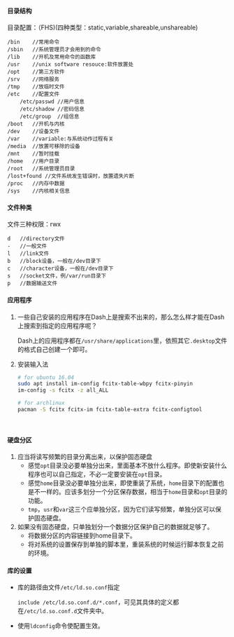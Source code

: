 #### 目录结构

目录配置：（FHS)(四种类型：static,variable,shareable,unshareable)

```
/bin	//常用命令
/sbin	//系统管理员才会用到的命令
/lib	//开机及常用命令的函数库
/usr	//unix software resouce:软件放置处
/opt	//第三方软件
/srv	//网络服务
/tmp	//放临时文件
/etc	//配置文件
	/etc/passwd	//用户信息
	/etc/shadow	//密码信息
	/etc/group	//组信息	
/boot	//开机与内核
/dev	//设备文件
/var	//variable:与系统动作过程有关
/media	//放置可移除的设备
/mnt	//暂时挂载
/home	//用户目录
/root	//系统管理员目录
/lost+found	//文件系统发生错误时，放置遗失片断
/proc	//内存中数据
/sys	//内核相关信息
```

#### 文件种类

文件三种权限：rwx

```
d	//directory文件
-	//一般文件
l	//link文件
b	//block设备，一般在/dev目录下
c	//character设备，一般在/dev目录下
s	//socket文件，例/var/run目录下
p	//数据输送文件
```



#### 应用程序

1. 一些自己安装的应用程序在Dash上是搜索不出来的，那么怎么样才能在Dash上搜索到指定的应用程序呢？

   Dash上的应用程序都在`/usr/share/applications`里，依照其它`.desktop`文件的格式自己创建一个即可。

2. 安装输入法

   ```bash
   # for ubuntu 16.04
   sudo apt install im-config fcitx-table-wbpy fcitx-pinyin
   im-config -s fcitx -z all_ALL

   # for archlinux
   pacman -S fcitx fcitx-im fcitx-table-extra fcitx-configtool
   ```

   ​

#### 硬盘分区

1. 应当将读写频繁的目录分离出来，以保护固态硬盘
   - 感觉`opt`目录没必要单独分出来，里面基本不放什么程序。即使新安装什么程序也可以自己指定，不必一定要安装在`opt`目录。
   - 感觉`home`目录没必要单独分出来，即使重装了系统，`home`目录下的配置也是不一样的。应该多划分一个分区保存数据，相当于`home`目录和`opt`目录的功能。
   - `tmp`，`usr`和`var`这三个应单独分区，因为它们读写频繁，单独分区可以保护固态硬盘。
2. 如果没有固态硬盘，只单独划分一个数据分区保护自己的数据就足够了。
   - 将数据分区的内容链接到home目录下。
   - 将对系统的设置保存到单独的脚本里，重装系统的时候运行脚本恢复之前的环境。

#### 库的设置

- 库的路径由文件`/etc/ld.so.conf`指定

  `include /etc/ld.so.conf.d/*.conf`，可见其具体的定义都在`/etc/ld.so.conf.d`文件夹中。

- 使用`ldconfig`命令使配置生效。